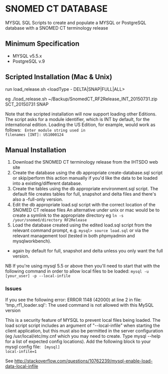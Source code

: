 SNOMED CT DATABASE 
===============
MYSQL SQL Scripts to create and populate a MYSQL or PostgreSQL database with a SNOMED CT terminology release


Minimum Specification
---------------------
- MYSQL v5.5.x
- PostgreSQL v.9

Scripted Installation (Mac & Unix)
----------------------------------
run load_release.sh <rf2 archive location> <schemaName> <loadType - DELTA|SNAP|FULL|ALL>

eg ./load_release.sh ~/Backup/SnomedCT_RF2Release_INT_20150731.zip SCT_20150731 SNAP

Note that the scripted installation will now support loading other Editions.  The script asks for a module identifier, which is INT by default, for the international edition.   Loading the US Edition, for example, would work as follows:
<code>
Enter module string used in filenames [INT]:
US1000124
</code>

Manual Installation
------------
1. Download the SNOMED CT terminology release from the IHTSDO web site
2. Create the database using the db appropriate create-database.sql script or skip/perform this action manually if you'd like the data to be loaded into a existing/different database.
3. Create the tables using the db appropriate environment.sql script.  The default file creates tables for full, snapshot and delta files and there's also a -full-only version.
4. Edit the db appropriate load.sql script with the correct location of the SNOMED CT release files
   An alternative under unix or mac would be to create a symlink to the appropriate directory 
   eg <code>ln -s /your/snomed/directory RF2Release</code>
5. Load the database created using the edited load.sql script from the relevant command prompt, e.g. <code>mysql> source load.sql</code> or via the relevant management tool (tested in both phpmyadmin and mysqlworkbench).
 - again by default for full, snapshot and delta unless you only want the full version.

NB If you're using mysql 5.5 or above then you'll need to start that with the following command in order to allow local files to be loaded: <code>mysql -u &#91;your_user&#93; -p --local-infile</code>

### Issues

If you see the following error:
ERROR 1148 (42000) at line 2 in file: 'tmp_rf1_loader.sql': The used command is not allowed with this MySQL version

This is a security feature of MYSQL to prevent local files being loaded.   The load script script includes an argument of "--local-infile" when starting the client application, but this must also be permitted in the server configuration (eg /usr/local/etc/my.cnf  which you may need to create.   Type mysql --help for a list of expected config locations).   Add the following block to your mysql config file:
<code>
[mysql]
local-infile=1
</code>

See http://stackoverflow.com/questions/10762239/mysql-enable-load-data-local-infile
